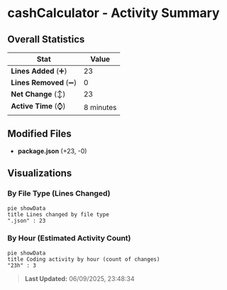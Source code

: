 # cashCalculator - Activity Summary 

## Overall Statistics

| Stat                   | Value                                                             |
| ---------------------- | ----------------------------------------------------------------- |
| **Lines Added** (➕)   | 23                                          |
| **Lines Removed** (➖) | 0                                        |
| **Net Change** (↕)    | 23                |
| **Active Time** (⌚)   | 8 minutes |


## Modified Files
- **package.json** (+23, -0)

## Visualizations

### By File Type (Lines Changed)

```mermaid
pie showData
title Lines changed by file type
".json" : 23
```

### By Hour (Estimated Activity Count)

```mermaid
pie showData
title Coding activity by hour (count of changes)
"23h" : 3
```


> **Last Updated:** 06/09/2025, 23:48:34
